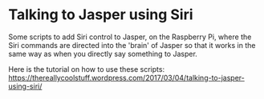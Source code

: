 # Talking to Jasper using Siri
Some scripts to add Siri control to Jasper, on the Raspberry Pi, where the Siri commands are directed into the 'brain' of Jasper so that it works in the same way as when you directly say something to Jasper.

Here is the tutorial on how to use these scripts: https://thereallycoolstuff.wordpress.com/2017/03/04/talking-to-jasper-using-siri/
